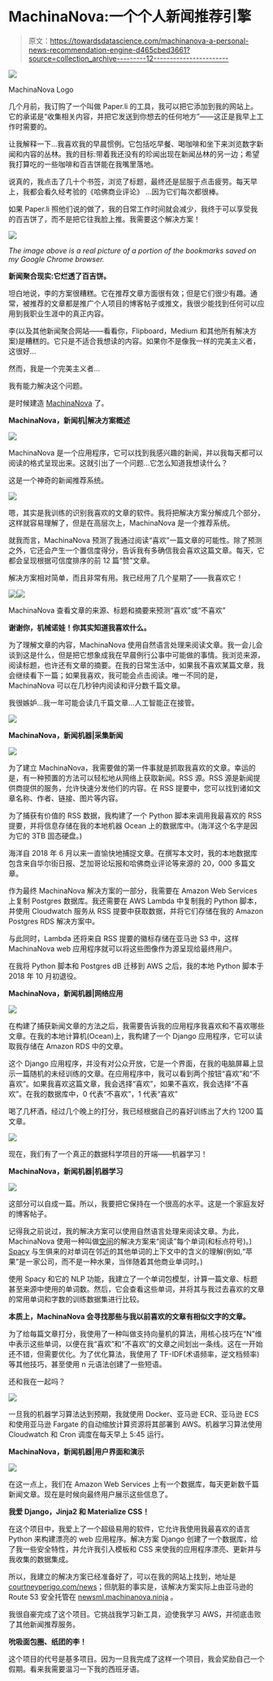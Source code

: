 # MachinaNova:一个个人新闻推荐引擎

> 原文：<https://towardsdatascience.com/machinanova-a-personal-news-recommendation-engine-d465cbed3661?source=collection_archive---------12----------------------->

![](img/b79fbba73d7c84b04eb872879885fc2e.png)

MachinaNova Logo

几个月前，我订购了一个叫做 Paper.li 的工具，我可以把它添加到我的网站上。它的承诺是“收集相关内容，并把它发送到你想去的任何地方”——这正是我早上工作时需要的。

让我解释一下…我喜欢我的早晨惯例。它包括吃早餐、喝咖啡和坐下来浏览数字新闻和内容的丛林。我的目标:带着我还没有的珍闻出现在新闻丛林的另一边；希望我打算吃的一些咖啡和百吉饼能在我嘴里落地。

说真的，我点击了几十个书签，浏览了标题，最终还是屈服于点击疲劳。每天早上，我都会看久经考验的《哈佛商业评论》 …因为它们每次都很棒。

如果 Paper.li 照他们说的做了，我的日常工作时间就会减少，我终于可以享受我的百吉饼了，而不是把它往我脸上推。我需要这个解决方案！

![](img/dcaa5ca0389554f69c746f8efc28c61c.png)

*The image above is a real picture of a portion of the bookmarks saved on my Google Chrome browser.*

**新闻聚合现实:它烂透了百吉饼。**

坦白地说，李的方案很糟糕。它在推荐文章方面很有效；但是它们很少有趣。通常，被推荐的文章都是推广个人项目的博客帖子或推文，我很少能找到任何可以应用到我职业生涯中的真正内容。

李(以及其他新闻聚合网站——看看你，Flipboard，Medium 和其他所有解决方案)是糟糕的。它只是不适合我想读的内容。如果你不是像我一样的完美主义者，这很好…

然而，我是一个完美主义者…

我有能力解决这个问题。

是时候建造 [MachinaNova](https://www.courtneyperigo.com/machinanova) 了。

**MachinaNova，新闻机|解决方案概述**

![](img/971b874c6bd695bd8114d84f4695e9b0.png)

MachinaNova 是一个应用程序，它可以找到我感兴趣的新闻，并以我每天都可以阅读的格式呈现出来。这就引出了一个问题…它怎么知道我想读什么？

这是一个神奇的新闻推荐系统。

![](img/cdd36f064f056efa2063cf673771befd.png)

嗯，其实是我训练的识别我喜欢的文章的软件。我将把解决方案分解成几个部分，这样就容易理解了，但是在高层次上，MachinaNova 是一个推荐系统。

就我而言，MachinaNova 预测了我通过阅读“喜欢”一篇文章的可能性。除了预测之外，它还会产生一个置信度得分，告诉我有多确信我会喜欢这篇文章。每天，它都会呈现根据可信度排序的前 12 篇“赞”文章。

解决方案相对简单，而且非常有用。我已经用了几个星期了——我喜欢它！

![](img/a8dd8358ce8eaccb65f558ad358339de.png)![](img/8f6f2d1ffc3910e3352d4bbc6ecd2a91.png)

MachinaNova 查看文章的来源、标题和摘要来预测“喜欢”或“不喜欢”

**谢谢你，机械诺娃！你其实知道我喜欢什么。**

为了理解文章的内容，MachinaNova 使用自然语言处理来阅读文章。我一会儿会谈到这是什么，但是把它想象成我在早晨例行公事中可能做的事情。我浏览来源，阅读标题，也许还有文章的摘要。在我的日常生活中，如果我不喜欢某篇文章，我会继续看下一篇；如果我喜欢，我可能会点击阅读。唯一不同的是，MachinaNova 可以在几秒钟内阅读和评分数千篇文章。

我很嫉妒…我一年可能会读几千篇文章…人工智能正在接管。

![](img/5f2af7e2b2a0c02935439136904eff7d.png)

**MachinaNova，新闻机器|采集新闻**

![](img/f66a0339e7474e9be96c3a5bcffc8d71.png)

为了建立 MachinaNova，我需要做的第一件事就是抓取我喜欢的文章。幸运的是，有一种预置的方法可以轻松地从网络上获取新闻。RSS 源。RSS 源是新闻提供商提供的服务，允许快速分发他们的内容。在 RSS 提要中，您可以找到诸如文章名称、作者、链接、图片等内容。

为了捕获有价值的 RSS 数据，我构建了一个 Python 脚本来调用我最喜欢的 RSS 提要，并将信息存储在我的本地机器 Ocean 上的数据库中。(海洋这个名字是因为它的 3TB 固态硬盘。)

海洋自 2018 年 6 月以来一直愉快地捕捉文章。在撰写本文时，我的本地数据库包含来自华尔街日报、芝加哥论坛报和哈佛商业评论等来源的 20，000 多篇文章。

作为最终 MachinaNova 解决方案的一部分，我需要在 Amazon Web Services 上复制 Postgres 数据库。我还需要在 AWS Lambda 中复制我的 Python 脚本，并使用 Cloudwatch 服务从 RSS 提要中获取数据，并将它们存储在我的 Amazon Postgres RDS 解决方案中。

与此同时，Lambda 还将来自 RSS 提要的徽标存储在亚马逊 S3 中，这样 MachinaNova web 应用程序就可以将这些图像作为源呈现给最终用户。

在我将 Python 脚本和 Postgres dB 迁移到 AWS 之后，我的本地 Python 脚本于 2018 年 10 月初退役。

**MachinaNova，新闻机器|网络应用**

![](img/ef9d8cce7cdafc1effd37f161bfb103d.png)

在构建了捕获新闻文章的方法之后，我需要告诉我的应用程序我喜欢和不喜欢哪些文章。在我的本地计算机(Ocean)上，我构建了一个 Django 应用程序，它可以读取我存储在 Amazon RDS 中的文章。

这个 Django 应用程序，并没有对公众开放，它是一个界面，在我的电脑屏幕上显示一篇随机的未经训练的文章。在应用程序中，我可以看到两个按钮“喜欢”和“不喜欢”。如果我喜欢这篇文章，我会选择“喜欢”，如果不喜欢，我会选择“不喜欢”。在我的数据库中，0 代表“不喜欢”，1 代表“喜欢”

喝了几杯酒，经过几个晚上的打分，我已经根据自己的喜好训练出了大约 1200 篇文章。

![](img/468d6dfa7d6d396dad93b45d147d8166.png)

现在，我们有了一个真正的数据科学项目的开端——机器学习！

**MachinaNova，新闻机器|机器学习**

![](img/01efb54e6cdeeb90129bdb4786e12cc0.png)

这部分可以自成一篇。所以，我要把它保持在一个很高的水平。这是一个家庭友好的博客帖子。

记得我之前说过，我的解决方案可以使用自然语言处理来阅读文章。为此，MachinaNova 使用一种叫做[空间](http://spacy.io/)的解决方案来“阅读”每个单词(和标点符号)。) [Spacy](http://spacy.io/) 与生俱来的对单词在邻近的其他单词的上下文中的含义的理解(例如,“苹果”是一家公司，而不是一种水果，当伴随着其他商业单词时。)

使用 Spacy 和它的 NLP 功能，我建立了一个单词包模型，计算一篇文章、标题甚至来源中使用的单词数。然后，它会查看这些单词，并将其与我过去喜欢的文章的常用单词和字数的训练数据集进行比较。

**本质上，MachinaNova 会寻找那些与我以前喜欢的文章有相似文字的文章。**

为了给每篇文章打分，我使用了一种叫做支持向量机的算法，用核心技巧在“N”维中表示这些单词，以便在我“喜欢”和“不喜欢”的文章之间划出一条线。这在一开始还不错，但需要优化。为了优化算法，我使用了 TF-IDF(术语频率，逆文档频率)等其他技巧，甚至使用 n 元语法创建了一些短语。

还和我在一起吗？

![](img/e125b387f8c933f6c3e840c2a5178b13.png)

一旦我的机器学习算法达到预期，我就使用 Docker、亚马逊 ECR、亚马逊 ECS 和使用亚马逊 Fargate 的自动缩放计算资源将其部署到 AWS。机器学习算法使用 Cloudwatch 和 Cron 调度在每天早上 5:45 运行。

**MachinaNova，新闻机器|用户界面和演示**

![](img/c7e6ab8ccf192eea67e2eed5ec26f015.png)

在这一点上，我们在 Amazon Web Services 上有一个数据库，每天更新数千篇新闻文章。现在是时候向最终用户展示这些信息了。

**我爱 Django，Jinja2 和 Materialize CSS！**

在这个项目中，我爱上了一个超级易用的软件，它允许我使用我最喜欢的语言 Python 来构建漂亮的 web 应用程序。解决方案 Django 创建了一个数据库，给了我一些安全特性，并允许我引入模板和 CSS 来使我的应用程序漂亮、更新并与我收集的数据集成。

所以，我建立的解决方案已经准备好了，可以在我的网站上找到，地址是[courtneyperigo.com/news](https://www.courtneyperigo.com/machinanova)；但肮脏的事实是，该解决方案实际上由亚马逊的 Route 53 安全托管在 [newsml.machinanova.ninja](https://newsml.machinanova.ninja/) 。

我很自豪完成了这个项目。它挑战我学习新工具，迫使我学习 AWS，并彻底击败了其他新闻推荐服务。

**吮吸面包圈、纸团的李！**

这个项目的代号是基多项目。因为一旦我完成了这样一个项目，我会奖励自己一个假期。看来我需要温习一下我的西班牙语。